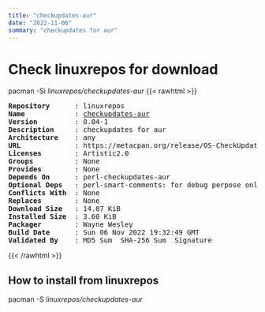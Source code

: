 ```yaml
---
title: "checkupdates-aur"
date: "2022-11-06"
summary: "checkupdates for aur"
---
```


# Check linuxrepos for download

pacman -Si *linuxrepos/checkupdates-aur*
{{< rawhtml >}}
<pre class="highlight">
<b>Repository</b>      : linuxrepos
<b>Name</b>            : <a href="../../x86_64/checkupdates-aur-0.04-1-any.pkg.tar.zst">checkupdates-aur</a>
<b>Version</b>         : 0.04-1
<b>Description</b>     : checkupdates for aur
<b>Architecture</b>    : any
<b>URL</b>             : https://metacpan.org/release/OS-CheckUpdates-AUR
<b>Licenses</b>        : Artistic2.0
<b>Groups</b>          : None
<b>Provides</b>        : None
<b>Depends On</b>      : perl-checkupdates-aur
<b>Optional Deps</b>   : perl-smart-comments: for debug perpose only
<b>Conflicts With</b>  : None
<b>Replaces</b>        : None
<b>Download Size</b>   : 14.87 KiB
<b>Installed Size</b>  : 3.60 KiB
<b>Packager</b>        : Wayne Wesley <wayne6324@gmail.com>
<b>Build Date</b>      : Sun 06 Nov 2022 19:32:49 GMT
<b>Validated By</b>    : MD5 Sum  SHA-256 Sum  Signature
</pre>
{{< /rawhtml >}}
## How to install from linuxrepos

pacman -S *linuxrepos/checkupdates-aur*
